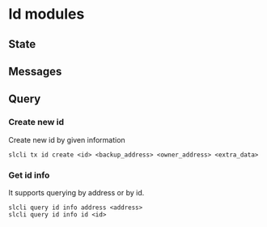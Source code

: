# Id modules

## State
## Messages
## Query
### Create new id
Create new id by given information
```
slcli tx id create <id> <backup_address> <owner_address> <extra_data>
```
### Get id info
It supports querying by address or by id.
```
slcli query id info address <address> 
slcli query id info id <id>
```